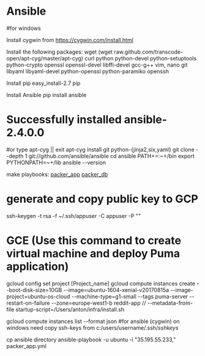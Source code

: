 # Ansible

#for windows

Install cygwin from https://cygwin.com/install.html

Install the following packages:
    wget (wget raw.github.com/transcode-open/apt-cyg/master/apt-cyg)
    curl
    python
    python-devel
    python-setuptools
    python-crypto
    openssl
    openssl-devel
    libffi-devel
    gcc-g++
    vim, nano
    git
    libyaml
    libyaml-devel
    python-openssl
    python-paramiko
    openssh

Install pip
  easy_install-2.7 pip

Install Ansible
  pip install ansible

# Successfully installed ansible-2.4.0.0

#or
type apt-cyg || exit
apt-cyg install git python-{jinja2,six,yaml}
git clone --depth 1 git://github.com/ansible/ansible
cd ansible
PATH+=:~+/bin
export PYTHONPATH=~+/lib
ansible --version

make playbooks:
[packer_app](https://gist.githubusercontent.com/serjs/906b243d3b0debfd54657b50ca3e2cc2/raw/0d67c5b1f1a0f74ed435a63cc2130a1dbc459896/reddit_app.yml)
[packer_db](https://gist.githubusercontent.com/serjs/3907500c4d6e0a805d26acee3e7ec4bb/raw/ee316deadb6c35effadd0947bb8d05efaec50c89/reddit_db.yml)

# generate and copy public key to GCP
ssh-keygen -t rsa -f ~/.ssh/appuser -C appuser -P ""


# GCE (Use this command to create virtual machine and deploy Puma application)

gcloud config set project [Project_name]
gcloud compute instances create --boot-disk-size=10GB --image=ubuntu-1604-xenial-v20170815a --image-project=ubuntu-os-cloud --machine-type=g1-small --tags puma-server --restart-on-failure --zone=europe-west1-b reddit-app
// --metadata-from-file startup-script=/Users/anton/infra/install.sh

gcloud compute instances list --format json
#for ansible (cygwin) on windows need copy ssh-keys from c:/users/username/.ssh/*sshkeys*

cp ansible directory
ansible-playbook -u ubuntu -i "35.195.55.233," packer_app.yml
